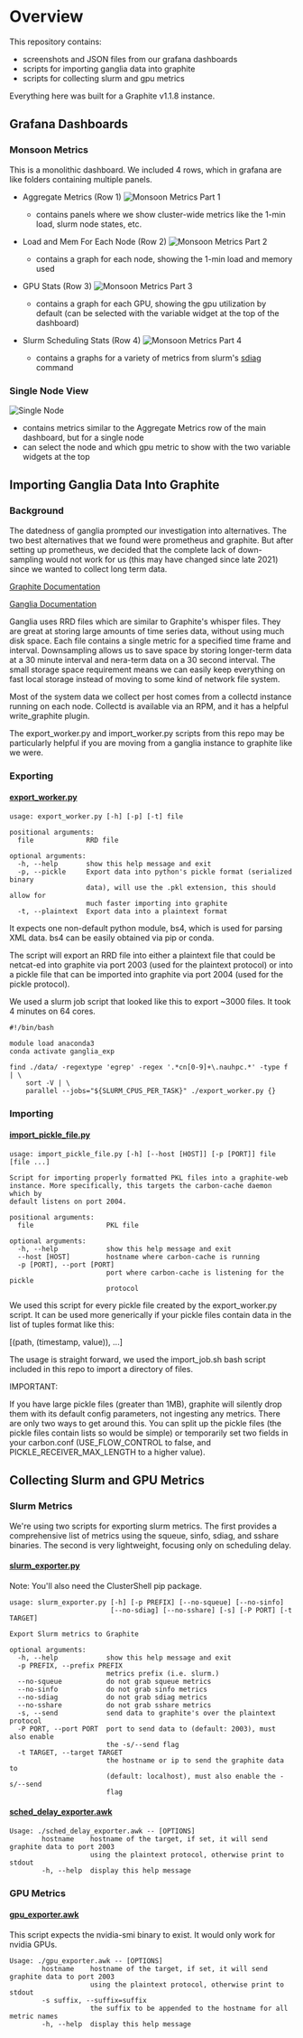 # Overview

This repository contains:
- screenshots and JSON files from our grafana dashboards
- scripts for importing ganglia data into graphite
- scripts for collecting slurm and gpu metrics

Everything here was built for a Graphite v1.1.8 instance.

## Grafana Dashboards

### Monsoon Metrics

This is a monolithic dashboard. We included 4 rows, which in grafana are like folders containing multiple panels.

- Aggregate Metrics (Row 1)
![Monsoon Metrics Part 1](./screenshots/monsoon-metrics-1.png)
  - contains panels where we show cluster-wide metrics like the 1-min load, slurm node states, etc.
  
- Load and Mem For Each Node (Row 2)
![Monsoon Metrics Part 2](./screenshots/monsoon-metrics-2.png)
  - contains a graph for each node, showing the 1-min load and memory used
  
- GPU Stats (Row 3)
![Monsoon Metrics Part 3](./screenshots/monsoon-metrics-3.png)
  - contains a graph for each GPU, showing the gpu utilization by default (can be selected with the variable widget at the top of the dashboard)
  
- Slurm Scheduling Stats (Row 4)
![Monsoon Metrics Part 4](./screenshots/monsoon-metrics-4.png)
  - contains a graphs for a variety of metrics from slurm's [sdiag](https://slurm.schedmd.com/sdiag.html) command

### Single Node View

![Single Node ](./screenshots/monsoon-metrics-4.png)
- contains metrics similar to the Aggregate Metrics row of the main dashboard, but for a single node
- can select the node and which gpu metric to show with the two variable widgets at the top

## Importing Ganglia Data Into Graphite

### Background

The datedness of ganglia prompted our investigation into alternatives. The two best alternatives that we found were prometheus and graphite. But after setting up prometheus, we decided that the complete lack of down-sampling would not work for us (this may have changed since late 2021) since we wanted to collect long term data.

[Graphite Documentation](https://graphite.readthedocs.io/en/latest/)
   
[Ganglia Documentation](http://ganglia.info/)

Ganglia uses RRD files which are similar to Graphite's whisper files. They are great at storing large amounts of time series data, without using much disk space. Each file contains a single metric for a specified time frame and interval. Downsampling allows us to save space by storing longer-term data at a 30 minute interval and nera-term data on a 30 second interval. The small storage space requirement means we can easily keep everything on fast local storage instead of moving to some kind of network file system.

Most of the system data we collect per host comes from a collectd instance running on each node. Collectd is available via an RPM, and it has a helpful write\_graphite plugin.

The export\_worker.py and import\_worker.py scripts from this repo may be particularly helpful if you are moving from a ganglia instance to graphite like we were.

### Exporting

#### [export\_worker.py](./scripts/export_worker.py)

    usage: export_worker.py [-h] [-p] [-t] file
    
    positional arguments:
      file             RRD file
    
    optional arguments:
      -h, --help       show this help message and exit
      -p, --pickle     Export data into python's pickle format (serialized binary
                       data), will use the .pkl extension, this should allow for
                       much faster importing into graphite
      -t, --plaintext  Export data into a plaintext format

It expects one non-default python module, bs4, which is used for parsing XML data. bs4 can be easily obtained via pip or conda.

The script will export an RRD file into either a plaintext file that could be netcat-ed into graphite via port 2003 (used for the plaintext protocol) or into a pickle file that can be imported into graphite via port 2004 (used for the pickle protocol).

We used a slurm job script that looked like this to export ~3000 files. It took 4 minutes on 64 cores.

    #!/bin/bash
    
    module load anaconda3
    conda activate ganglia_exp
    
    find ./data/ -regextype 'egrep' -regex '.*cn[0-9]+\.nauhpc.*' -type f | \
        sort -V | \
        parallel --jobs="${SLURM_CPUS_PER_TASK}" ./export_worker.py {}


### Importing

#### [import\_pickle\_file.py](./scripts/import_pickle_file.py)

    usage: import_pickle_file.py [-h] [--host [HOST]] [-p [PORT]] file [file ...]
    
    Script for importing properly formatted PKL files into a graphite-web
    instance. More specifically, this targets the carbon-cache daemon which by
    default listens on port 2004.
    
    positional arguments:
      file                  PKL file
    
    optional arguments:
      -h, --help            show this help message and exit
      --host [HOST]         hostname where carbon-cache is running
      -p [PORT], --port [PORT]
                            port where carbon-cache is listening for the pickle
                            protocol

We used this script for every pickle file created by the export_worker.py script. It can be used more generically if your pickle files contain data in the list of tuples format like this:

   [(path, (timestamp, value)), ...]

The usage is straight forward, we used the import_job.sh bash script included in
this repo to import a directory of files.

IMPORTANT: 

If you have large pickle files (greater than 1MB), graphite will silently drop them with its default config parameters, not ingesting any metrics. There are only two ways to get around this. You can split up the pickle files (the pickle files contain lists so would be simple) or temporarily set two fields in your carbon.conf (USE\_FLOW\_CONTROL to false, and PICKLE\_RECEIVER\_MAX\_LENGTH to a higher value).

## Collecting Slurm and GPU Metrics

### Slurm Metrics

We're using two scripts for exporting slurm metrics. The first provides a comprehensive list of metrics using the squeue, sinfo, sdiag, and sshare binaries. The second is very lightweight, focusing only on scheduling delay.

#### [slurm_exporter.py](./scripts/slurm_exporter.py)

Note: You'll also need the ClusterShell pip package.

    usage: slurm_exporter.py [-h] [-p PREFIX] [--no-squeue] [--no-sinfo]
                             [--no-sdiag] [--no-sshare] [-s] [-P PORT] [-t TARGET]
    
    Export Slurm metrics to Graphite
    
    optional arguments:
      -h, --help            show this help message and exit
      -p PREFIX, --prefix PREFIX
                            metrics prefix (i.e. slurm.)
      --no-squeue           do not grab squeue metrics
      --no-sinfo            do not grab sinfo metrics
      --no-sdiag            do not grab sdiag metrics
      --no-sshare           do not grab sshare metrics
      -s, --send            send data to graphite's over the plaintext protocol
      -P PORT, --port PORT  port to send data to (default: 2003), must also enable
                            the -s/--send flag
      -t TARGET, --target TARGET
                            the hostname or ip to send the graphite data to
                            (default: localhost), must also enable the -s/--send
                            flag

#### [sched_delay_exporter.awk](./scripts/sched_delay_exporter.awk)

    Usage: ./sched_delay_exporter.awk -- [OPTIONS]
            hostname    hostname of the target, if set, it will send graphite data to port 2003
                        using the plaintext protocol, otherwise print to stdout
            -h, --help  display this help message

### GPU Metrics

#### [gpu_exporter.awk](./scripts/gpu_exporter.awk)

This script expects the nvidia-smi binary to exist. It would only work for nvidia GPUs.

    Usage: ./gpu_exporter.awk -- [OPTIONS]
            hostname    hostname of the target, if set, it will send graphite data to port 2003
                        using the plaintext protocol, otherwise print to stdout
            -s suffix, --suffix=suffix
                        the suffix to be appended to the hostname for all metric names
            -h, --help  display this help message
